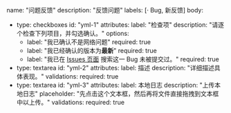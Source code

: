 name: "问题反馈"
description: "反馈问题"
labels: [· Bug, 新反馈]
body:
- type: checkboxes
  id: "yml-1"
  attributes:
    label: "检查项"
    description: "请逐个检查下列项目，并勾选确认。"
    options:
    - label: "我已确认不是网络问题"
      required: true
    - label: "我已经确认的版本为**最新**"
      required: true
    - label: "我已在 [Issues 页面](https://github.com/jdnjk/AutoInstall/issues?q=is%3Aissue+) 搜索这一 Bug 未被提交过。"
      required: true
- type: textarea
  id: "yml-2"
  attributes:
    label: 描述
    description: "详细描述具体表现。"
  validations:
    required: true
- type: textarea
  id: "yml-3"
  attributes:
    label: 本地日志
    description: "上传本地日志"
    placeholder: "先点击这个文本框，然后再将文件直接拖拽到文本框中以上传。"
  validations:
    required: true

